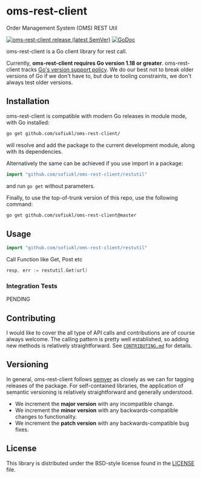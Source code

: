 # oms-rest-client #
Order Management System (OMS) REST Util

[![oms-rest-client release (latest SemVer)](https://img.shields.io/github/v/release/sofiukl/oms-rest-client?sort=semver)](https://github.com/sofiukl/oms-rest-client/releases)
[![GoDoc](https://img.shields.io/static/v1?label=godoc&message=reference&color=blue)](https://pkg.go.dev/github.com/sofiukl/oms-rest-client/)

oms-rest-client is a Go client library for rest call.

Currently, **oms-rest-client requires Go version 1.18 or greater**.  oms-rest-client tracks
[Go's version support policy][support-policy].  We do our best not to break
older versions of Go if we don't have to, but due to tooling constraints, we
don't always test older versions.

[support-policy]: https://golang.org/doc/devel/release.html#policy

## Installation ##

oms-rest-client is compatible with modern Go releases in module mode, with Go installed:

```bash
go get github.com/sofiukl/oms-rest-client/
```

will resolve and add the package to the current development module, along with its dependencies.

Alternatively the same can be achieved if you use import in a package:

```go
import "github.com/sofiukl/oms-rest-client/restutil"
```

and run `go get` without parameters.

Finally, to use the top-of-trunk version of this repo, use the following command:

```bash
go get github.com/sofiukl/oms-rest-client@master
```

## Usage ##

```go
import "github.com/sofiukl/oms-rest-client/restutil"
```

Call Function like Get, Post etc

```go
resp, err := restutil.Get(url)
```

### Integration Tests ###
PENDING

## Contributing ##
I would like to cover the all type of API calls and contributions are of course always welcome. The
calling pattern is pretty well established, so adding new methods is relatively
straightforward. See [`CONTRIBUTING.md`](CONTRIBUTING.md) for details.

## Versioning ##

In general, oms-rest-client follows [semver](https://semver.org/) as closely as we
can for tagging releases of the package. For self-contained libraries, the
application of semantic versioning is relatively straightforward and generally
understood.

* We increment the **major version** with any incompatible change.
* We increment the **minor version** with any backwards-compatible changes to
	functionality.
* We increment the **patch version** with any backwards-compatible bug fixes.

## License ##

This library is distributed under the BSD-style license found in the [LICENSE](./LICENSE)
file.
